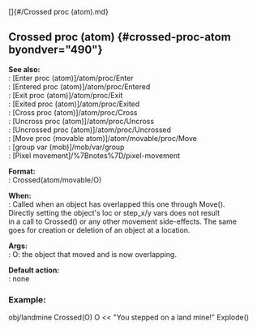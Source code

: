 []{#/Crossed proc (atom).md}    
## Crossed proc (atom) {#crossed-proc-atom byondver="490"}    
**See also:**    
:   [Enter proc (atom)]/atom/proc/Enter    
:   [Entered proc (atom)]/atom/proc/Entered    
:   [Exit proc (atom)]/atom/proc/Exit    
:   [Exited proc (atom)]/atom/proc/Exited    
:   [Cross proc (atom)]/atom/proc/Cross    
:   [Uncross proc (atom)]/atom/proc/Uncross    
:   [Uncrossed proc (atom)]/atom/proc/Uncrossed    
:   [Move proc (movable atom)]/atom/movable/proc/Move    
:   [group var (mob)]/mob/var/group    
:   [Pixel movement]/%7Bnotes%7D/pixel-movement    
<!-- -->    
**Format:**    
:   Crossed(atom/movable/O)    
<!-- -->    
**When:**    
:   Called when an object has overlapped this one through Move().    
    Directly setting the object\'s loc or step_x/y vars does not result    
    in a call to Crossed() or any other movement side-effects. The same    
    goes for creation or deletion of an object at a location.    
<!-- -->    
**Args:**    
:   O: the object that moved and is now overlapping.    
<!-- -->    
**Default action:**    
:   none    
### Example:    
obj/landmine Crossed(O) O \<\< \"You stepped on a land mine!\" Explode()  